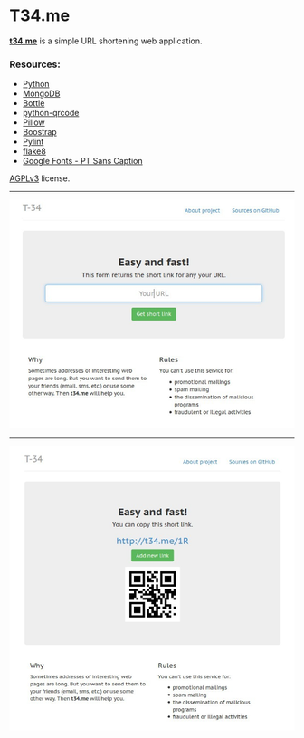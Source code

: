 T34.me
======

**[t34.me](http://t34.me/)** is a simple URL shortening web application.

### Resources:

* [Python](http://python.org/)
* [MongoDB](http://www.mongodb.org/)
* [Bottle](http://bottlepy.org/)
* [python-qrcode](https://github.com/lincolnloop/python-qrcode)
* [Pillow](http://python-pillow.github.io/)
* [Boostrap](http://getbootstrap.com/)
* [Pylint](http://www.pylint.org/)
* [flake8](https://gitlab.com/pycqa/flake8)
* [Google Fonts - PT Sans Caption](http://www.google.com/fonts/#ChoosePlace:select/Collection:PT+Sans+Caption)

[AGPLv3](http://www.gnu.org/licenses/agpl.html) license.

---
<img src="./media/img/first_screen.jpg">

---
<img src="./media/img/last_screen.jpg">
